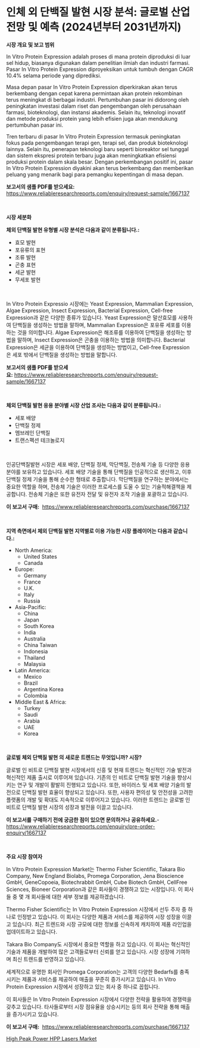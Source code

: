 <p><h1>인체 외 단백질 발현 시장 분석: 글로벌 산업 전망 및 예측 (2024년부터 2031년까지)</h1></p><p><strong>시장 개요 및 보고 범위</strong></p>
<p><p>In Vitro Protein Expression adalah proses di mana protein diproduksi di luar sel hidup, biasanya digunakan dalam penelitian ilmiah dan industri farmasi. Pasar In Vitro Protein Expression diproyeksikan untuk tumbuh dengan CAGR 10.4% selama periode yang diprediksi.</p><p>Masa depan pasar In Vitro Protein Expression diperkirakan akan terus berkembang dengan cepat karena permintaan akan protein rekombinan terus meningkat di berbagai industri. Pertumbuhan pasar ini didorong oleh peningkatan investasi dalam riset dan pengembangan oleh perusahaan farmasi, bioteknologi, dan instansi akademis. Selain itu, teknologi inovatif dan metode produksi protein yang lebih efisien juga akan mendukung pertumbuhan pasar ini.</p><p>Tren terbaru di pasar In Vitro Protein Expression termasuk peningkatan fokus pada pengembangan terapi gen, terapi sel, dan produk bioteknologi lainnya. Selain itu, penerapan teknologi baru seperti bioreaktor sel tunggal dan sistem ekspresi protein terbaru juga akan meningkatkan efisiensi produksi protein dalam skala besar. Dengan perkembangan positif ini, pasar In Vitro Protein Expression diyakini akan terus berkembang dan memberikan peluang yang menarik bagi para pemangku kepentingan di masa depan.</p></p>
<p><strong>보고서의 샘플 PDF를 받으세요:</strong> <a href="https://www.reliableresearchreports.com/enquiry/request-sample/1667137">https://www.reliableresearchreports.com/enquiry/request-sample/1667137</a></p>
<p>&nbsp;</p>
<p><strong>시장 세분화</strong></p>
<p><strong>체외 단백질 발현 유형별 시장 분석은 다음과 같이 분류됩니다.:</strong></p>
<p><ul><li>효모 발현</li><li>포유류의 표현</li><li>조류 발현</li><li>곤충 표현</li><li>세균 발현</li><li>무세포 발현</li></ul></p>
<p>&nbsp;</p>
<p><p>In Vitro Protein Expressio 시장에는 Yeast Expression, Mammalian Expression, Algae Expression, Insect Expression, Bacterial Expression, Cell-free Expression과 같은 다양한 종류가 있습니다. Yeast Expression은 말산효모를 사용하여 단백질을 생성하는 방법을 말하며, Mammalian Expression은 포유류 세포를 이용하는 것을 의미합니다. Algae Expression은 해조류를 이용하여 단백질을 생성하는 방법을 말하며, Insect Expression은 곤충을 이용하는 방법을 의미합니다. Bacterial Expression은 세균을 이용하여 단백질을 생성하는 방법이고, Cell-free Expression은 세포 밖에서 단백질을 생성하는 방법을 말합니다.</p></p>
<p><strong>보고서의 샘플 PDF를 받으세요:</strong>&nbsp;<a href="https://www.reliableresearchreports.com/enquiry/request-sample/1667137">https://www.reliableresearchreports.com/enquiry/request-sample/1667137</a></p>
<p>&nbsp;</p>
<p><strong> 체외 단백질 발현 응용 분야별 시장 산업 조사는 다음과 같이 분류됩니다.:</strong></p>
<p><ul><li>세포 배양</li><li>단백질 정제</li><li>멤브레인 단백질</li><li>트랜스펙션 테크놀로지</li></ul></p>
<p>&nbsp;</p>
<p><p>인공단백질발현 시장은 세포 배양, 단백질 정제, 막단백질, 전송체 기술 등 다양한 응용분야를 보유하고 있습니다. 세포 배양 기술을 통해 단백질을 인공적으로 생산하고, 이후 단백질 정제 기술을 통해 순수한 형태로 추출합니다. 막단백질을 연구하는 분야에서는 중요한 역할을 하며, 전송체 기술은 이러한 프로세스를 도울 수 있는 기술적해결책을 제공합니다. 전송체 기술은 또한 유전자 전달 및 유전자 조작 기술을 포괄하고 있습니다.</p></p>
<p><strong>이 보고서 구매:</strong>&nbsp; <a href="https://www.reliableresearchreports.com/purchase/1667137">https://www.reliableresearchreports.com/purchase/1667137</a></p>
<p>&nbsp;</p>
<p><strong>지역 측면에서 체외 단백질 발현 지역별로 이용 가능한 시장 플레이어는 다음과 같습니다.:</strong></p>
<p><ul>
    <li>
        North America:
        <ul>
            <li>United States</li>
            <li>Canada</li>
        </ul>
    </li>
    <li>
        Europe:
        <ul>
            <li>Germany</li>
            <li>France</li>
            <li>U.K.</li>
            <li>Italy</li>
            <li>Russia</li>
        </ul>
    </li>
    <li>
        Asia-Pacific:
        <ul>
            <li>China</li>
            <li>Japan</li>
            <li>South Korea</li>
            <li>India</li>
            <li>Australia</li>
            <li>China Taiwan</li>
            <li>Indonesia</li>
            <li>Thailand</li>
            <li>Malaysia</li>
        </ul>
    </li>
    <li>
        Latin America:
        <ul>
            <li>Mexico</li>
            <li>Brazil</li>
            <li>Argentina Korea</li>
            <li>Colombia</li>
        </ul>
    </li>
    <li>
        Middle East & Africa:
        <ul>
            <li>Turkey</li>
            <li>Saudi</li>
            <li>Arabia</li>
            <li>UAE</li>
            <li>Korea</li>
        </ul>
    </li>
    </ul></p>
<p>&nbsp;</p>
<p><strong>글로벌 체외 단백질 발현 의 새로운 트렌드는 무엇입니까? 시장?</strong></p>
<p><p>글로벌 인 비트로 단백질 발현 시장에서의 신흥 및 현재 트렌드는 혁신적인 기술 발전과 혁신적인 제품 출시로 이루어져 있습니다. 기존의 인 비트로 단백질 발현 기술을 향상시키는 연구 및 개발이 활발히 진행되고 있습니다. 또한, 바이러스 및 세포 배양 기술의 발전으로 단백질 발현 효율이 향상되고 있습니다. 또한, 사용자 편의성 및 안전성을 고려한 플랫폼의 개발 및 확대도 지속적으로 이루어지고 있습니다. 이러한 트렌드는 글로벌 인 비트로 단백질 발현 시장의 성장과 발전을 이끌고 있습니다.</p></p>
<p><strong>이 보고서를 구매하기 전에 궁금한 점이 있으면 문의하거나 공유하세요.</strong>- <a href="https://www.reliableresearchreports.com/enquiry/pre-order-enquiry/1667137">https://www.reliableresearchreports.com/enquiry/pre-order-enquiry/1667137</a></p>
<p>&nbsp;</p>
<p><strong>주요 시장 참여자</strong></p>
<p><p>In Vitro Protein Expression Market는 Thermo Fisher Scientific, Takara Bio Company, New England Biolabs, Promega Corporation, Jena Bioscience GmbH, GeneCopoeia, Biotechrabbit GmbH, Cube Biotech GmbH, CellFree Sciences, Bioneer Corporation과 같은 회사들이 경쟁하고 있는 시장입니다. 이 회사들 중 몇 개 회사들에 대한 세부 정보를 제공하겠습니다.</p><p>Thermo Fisher Scientific는 In Vitro Protein Expression 시장에서 선두 주자 중 하나로 인정받고 있습니다. 이 회사는 다양한 제품과 서비스를 제공하여 시장 성장을 이끌고 있습니다. 최근 트렌드와 시장 규모에 대한 정보를 신속하게 캐치하여 제품 라인업을 업데이트하고 있습니다.</p><p>Takara Bio Company도 시장에서 중요한 역할을 하고 있습니다. 이 회사는 혁신적인 기술과 제품을 개발하여 많은 고객들로부터 신뢰를 얻고 있습니다. 시장 성장에 기여하며 최신 트렌드를 반영하고 있습니다.</p><p>세계적으로 유명한 회사인 Promega Corporation는 고객의 다양한 Bedarfs를 충족시키는 제품과 서비스를 제공하여 매출을 꾸준히 증가시키고 있습니다. In Vitro Protein Expression 시장에서 성장하고 있는 회사 중 하나로 꼽힙니다.</p><p>이 회사들은 In Vitro Protein Expression 시장에서 다양한 전략을 활용하여 경쟁력을 갖추고 있습니다. 타사들로부터 시장 점유율을 상승시키는 등의 회사 전략을 통해 매출을 증가시키고 있습니다.</p></p>
<p><strong>이 보고서 구매:</strong>&nbsp;&nbsp;<a href="https://www.reliableresearchreports.com/purchase/1667137">https://www.reliableresearchreports.com/purchase/1667137</a></p>
<p><p><a href="https://github.com/singletonthaxterkelliehr2df/Market-Research-Report-List-1/blob/main/high-peak-power-hpp-lasers-market.md">High Peak Power HPP Lasers Market</a></p></p>
